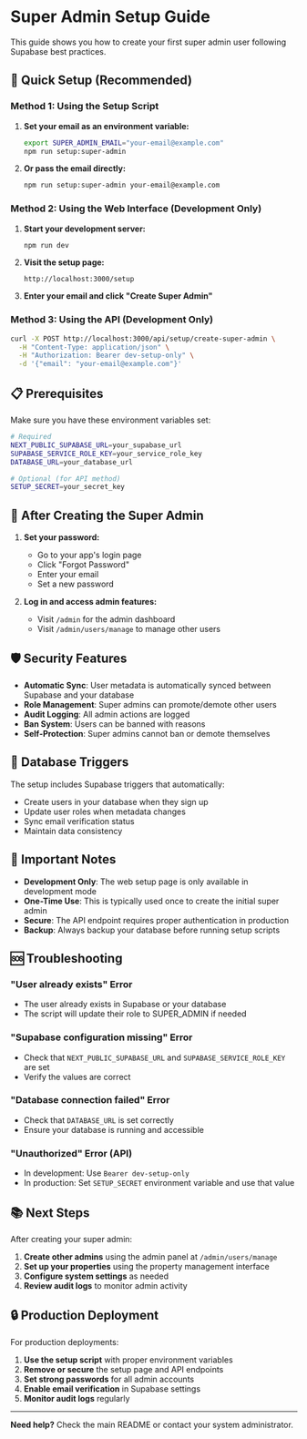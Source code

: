 # Super Admin Setup Guide

This guide shows you how to create your first super admin user following Supabase best practices.

## 🚀 Quick Setup (Recommended)

### Method 1: Using the Setup Script

1. **Set your email as an environment variable:**
   ```bash
   export SUPER_ADMIN_EMAIL="your-email@example.com"
   npm run setup:super-admin
   ```

2. **Or pass the email directly:**
   ```bash
   npm run setup:super-admin your-email@example.com
   ```

### Method 2: Using the Web Interface (Development Only)

1. **Start your development server:**
   ```bash
   npm run dev
   ```

2. **Visit the setup page:**
   ```
   http://localhost:3000/setup
   ```

3. **Enter your email and click "Create Super Admin"**

### Method 3: Using the API (Development Only)

```bash
curl -X POST http://localhost:3000/api/setup/create-super-admin \
  -H "Content-Type: application/json" \
  -H "Authorization: Bearer dev-setup-only" \
  -d '{"email": "your-email@example.com"}'
```

## 📋 Prerequisites

Make sure you have these environment variables set:

```bash
# Required
NEXT_PUBLIC_SUPABASE_URL=your_supabase_url
SUPABASE_SERVICE_ROLE_KEY=your_service_role_key
DATABASE_URL=your_database_url

# Optional (for API method)
SETUP_SECRET=your_secret_key
```

## 🔐 After Creating the Super Admin

1. **Set your password:**
   - Go to your app's login page
   - Click "Forgot Password"
   - Enter your email
   - Set a new password

2. **Log in and access admin features:**
   - Visit `/admin` for the admin dashboard
   - Visit `/admin/users/manage` to manage other users

## 🛡️ Security Features

- **Automatic Sync**: User metadata is automatically synced between Supabase and your database
- **Role Management**: Super admins can promote/demote other users
- **Audit Logging**: All admin actions are logged
- **Ban System**: Users can be banned with reasons
- **Self-Protection**: Super admins cannot ban or demote themselves

## 🔧 Database Triggers

The setup includes Supabase triggers that automatically:
- Create users in your database when they sign up
- Update user roles when metadata changes
- Sync email verification status
- Maintain data consistency

## 🚨 Important Notes

- **Development Only**: The web setup page is only available in development mode
- **One-Time Use**: This is typically used once to create the initial super admin
- **Secure**: The API endpoint requires proper authentication in production
- **Backup**: Always backup your database before running setup scripts

## 🆘 Troubleshooting

### "User already exists" Error
- The user already exists in Supabase or your database
- The script will update their role to SUPER_ADMIN if needed

### "Supabase configuration missing" Error
- Check that `NEXT_PUBLIC_SUPABASE_URL` and `SUPABASE_SERVICE_ROLE_KEY` are set
- Verify the values are correct

### "Database connection failed" Error
- Check that `DATABASE_URL` is set correctly
- Ensure your database is running and accessible

### "Unauthorized" Error (API)
- In development: Use `Bearer dev-setup-only`
- In production: Set `SETUP_SECRET` environment variable and use that value

## 📚 Next Steps

After creating your super admin:

1. **Create other admins** using the admin panel at `/admin/users/manage`
2. **Set up your properties** using the property management interface
3. **Configure system settings** as needed
4. **Review audit logs** to monitor admin activity

## 🔒 Production Deployment

For production deployments:

1. **Use the setup script** with proper environment variables
2. **Remove or secure** the setup page and API endpoints
3. **Set strong passwords** for all admin accounts
4. **Enable email verification** in Supabase settings
5. **Monitor audit logs** regularly

---

**Need help?** Check the main README or contact your system administrator.

